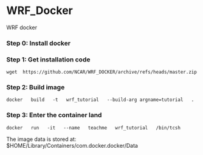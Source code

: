 # WRF_Docker
WRF docker
### Step 0: Install docker
### Step 1: Get installation code
```
wget  https://github.com/NCAR/WRF_DOCKER/archive/refs/heads/master.zip
```
### Step 2: Build image
```
docker   build   -t   wrf_tutorial   --build-arg argname=tutorial   .
```
### Step 3: Enter the container land
```
docker   run   -it   --name   teachme   wrf_tutorial   /bin/tcsh
```

The image data is stored at:
$HOME/Library/Containers/com.docker.docker/Data
